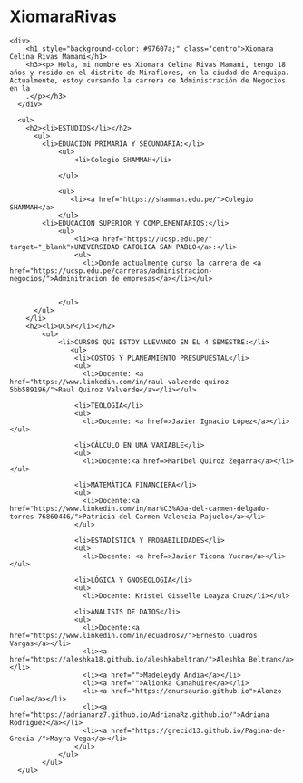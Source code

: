 # XiomaraRivas
<!DOCTYPE html>
<html>
<head>
    <style>
        table, th, td {
            border: 1px solid rgb(255, 255, 255);
            border-collapse: collapse;
          }
          th, td {
            background-color: #bb98a4;
          }
          .centro
          {
            text-align: center;
          }
        </style>
        </head>
        <body>
  <title>Xiomara Celina Rivas Mamani</title>
  <meta name="KEYWORD" content="Xiomara Celina Rivas Mamani">
</head>
<body>

    <div>
        <h1 style="background-color: #97607a;" class="centro">Xiomara Celina Rivas Mamani</h1>
        <h3><p> Hola, mi nombre es Xiomara Celina Rivas Mamani, tengo 18 años y resido en el distrito de Miraflores, en la ciudad de Arequipa. Actualmente, estoy cursando la carrera de Administración de Negocios en la 
        .</p></h3>
      </div>

      <ul>
        <h2><li>ESTUDIOS</li></h2>
          <ul>
            <li>EDUACION PRIMARIA Y SECUNDARIA:</li>
                <ul>
                    <li>Colegio SHAMMAH</li>

                </ul>
            
                <ul>
                   <li><a href="https://shammah.edu.pe/">Colegio SHAMMAH</a>
                </ul>
            <li>EDUCACION SUPERIOR Y COMPLEMENTARIOS:</li>
                <ul>
                    <li><a href="https://ucsp.edu.pe/" target="_blank">UNIVERSIDAD CATOLICA SAN PABLO</a>:</li>
                    <ul>
                      <li>Donde actualmente curso la carrera de <a href="https://ucsp.edu.pe/carreras/administracion-negocios/">Adminitracion de empresas</a></li></ul>

                    
                </ul>
          </ul>
        </li>
        <h2><li>UCSP</li></h2>
            <ul>
                <li>CURSOS QUE ESTOY LLEVANDO EN EL 4 SEMESTRE:</li>
                   <ul>
                    <li>COSTOS Y PLANEAMIENTO PRESUPUESTAL</li>
                    <ul>
                      <li>Docente: <a href="https://www.linkedin.com/in/raul-valverde-quiroz-5bb589196/">Raul Quiroz Valverde</a></li></ul>
                      
                    <li>TEOLOGIA</li>
                    <ul>
                      <li>Docente: <a href=>Javier Ignacio López</a></li></ul>

                    <li>CÁLCULO EN UNA VARIABLE</li>
                    <ul>
                      <li>Docente:<a href=>Maribel Quiroz Zegarra</a></li></ul>

                    <li>MATEMÁTICA FINANCIERA</li>
                    <ul>
                      <li>Docente:<a href="https://www.linkedin.com/in/mar%C3%ADa-del-carmen-delgado-torres-76860446/">Patricia del Carmen Valencia Pajuelo</a></li>
                    </ul>

                    <li>ESTADÍSTICA Y PROBABILIDADES</li>
                    <ul>
                      <li>Docente: <a href=>Javier Ticona Yucra</a></li></ul>

                    <li>LÓGICA Y GNOSEOLOGIA</li>
                    <ul>
                      <li>Docente: Kristel Gisselle Loayza Cruz</li></ul>

                    <li>ANALISIS DE DATOS</li>
                    <ul>
                      <li>Docente:<a href="https://www.linkedin.com/in/ecuadrosv/">Ernesto Cuadros Vargas</a></li>
                      <li><a href="https://aleshka18.github.io/aleshkabeltran/">Aleshka Beltran</a></li>
                      <li><a href="">Madeleydy Andia</a></li>
                      <li><a href="">Alionka Canahuire</a></li>
                      <li><a href="https://dnursaurio.github.io">Alonzo Cuela</a></li>
                      <li><a href="https://adrianarz7.github.io/AdrianaRz.github.io/">Adriana Rodriguez</a></li>
                      <li><a href="https://grecid13.github.io/Pagina-de-Grecia-/">Mayra Vega</a></li>
                    </ul>
                </ul> 
            </ul>
      </ul>

      
                

                    

</body>
</html>
